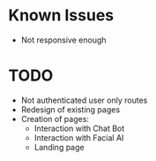 # Known Issues

- Not responsive enough

# TODO

- Not authenticated user only routes
- Redesign of existing pages
- Creation of pages:
  - Interaction with Chat Bot
  - Interaction with Facial AI
  - Landing page
